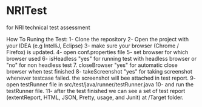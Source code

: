 # NRITest
for NRI technical test assessment

How To Runing the Test:
1- Clone the repository
2- Open the project with your IDEA (e.g IntelliJ, Eclipse)
3- make sure your browser (Chrome / Firefox) is updated.
4- open conf.properties file
5- set browser for which browser used
6- isHeadless "yes" for running test with headless browser or "no" for non headless test
7. closeBrowser "yes" for automatic close browser when test finished
8- takeScreenshot "yes" for taking screenshot whenever testcase failed. the screenshot will bee attached in test report.
9- open testRunner file in src/test/java/runner/testRunner.java
10- and run the testRunner file.
11- after the test finished we can see a set of test report (extentReport, HTML, JSON, Pretty, usage, and Junit) at /Target folder. 
